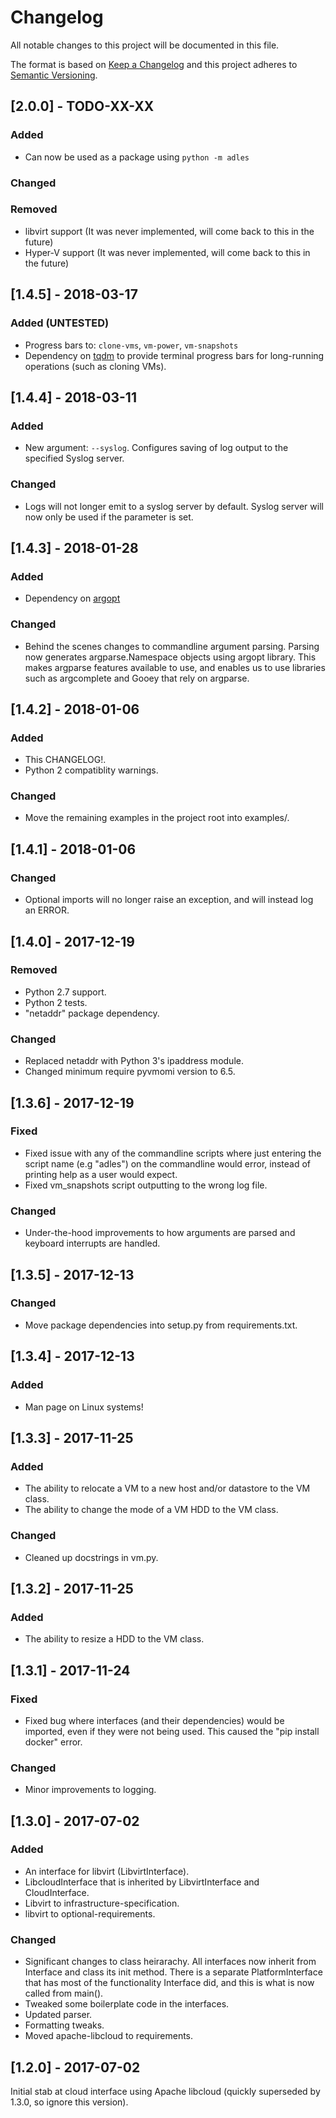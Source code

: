 # Changelog
All notable changes to this project will be documented in this file.

The format is based on [Keep a Changelog](http://keepachangelog.com/en/1.0.0/)
and this project adheres to [Semantic Versioning](http://semver.org/spec/v2.0.0.html).

## [2.0.0] - TODO-XX-XX
### Added
- Can now be used as a package using `python -m adles`

### Changed

### Removed
- libvirt support (It was never implemented, will come back to this in the future)
- Hyper-V support (It was never implemented, will come back to this in the future)


## [1.4.5] - 2018-03-17
### Added (UNTESTED)
- Progress bars to: `clone-vms`, `vm-power`, `vm-snapshots`
- Dependency on [tqdm](https://github.com/tqdm/tqdm) to provide terminal
progress bars for long-running operations (such as cloning VMs).


## [1.4.4] - 2018-03-11
### Added
- New argument: `--syslog`. Configures saving of log output to the specified Syslog server.
### Changed
- Logs will not longer emit to a syslog server by default.
Syslog server will now only be used if the parameter is set.


## [1.4.3] - 2018-01-28
### Added
- Dependency on [argopt](https://github.com/casperdcl/argopt)

### Changed
- Behind the scenes changes to commandline argument parsing.
Parsing now generates argparse.Namespace objects using argopt library.
This makes argparse features available to use, and enables us to use
libraries such as argcomplete and Gooey that rely on argparse.


## [1.4.2] - 2018-01-06
### Added
- This CHANGELOG!.
- Python 2 compatiblity warnings.

### Changed
- Move the remaining examples in the project root into examples/.


## [1.4.1] - 2018-01-06
### Changed
- Optional imports will no longer raise an exception,
and will instead log an ERROR.


## [1.4.0] - 2017-12-19
### Removed
- Python 2.7 support.
- Python 2 tests.
- "netaddr" package dependency.

### Changed
- Replaced netaddr with Python 3's ipaddress module.
- Changed minimum require pyvmomi version to 6.5.


## [1.3.6] - 2017-12-19
### Fixed
- Fixed issue with any of the commandline scripts where just entering
 the script name (e.g "adles") on the commandline would error,
 instead of printing help as a user would expect.
- Fixed vm_snapshots script outputting to the wrong log file.

### Changed
- Under-the-hood improvements to how arguments are parsed
and keyboard interrupts are handled.


## [1.3.5] - 2017-12-13
### Changed
- Move package dependencies into setup.py from requirements.txt.


## [1.3.4] - 2017-12-13
### Added
- Man page on Linux systems!


## [1.3.3] - 2017-11-25
### Added
- The ability to relocate a VM to a new host and/or datastore to the VM class.
- The ability to change the mode of a VM HDD to the VM class.

### Changed
- Cleaned up docstrings in vm.py.


## [1.3.2] - 2017-11-25
### Added
- The ability to resize a HDD to the VM class.


## [1.3.1] - 2017-11-24
### Fixed
- Fixed bug where interfaces (and their dependencies) would be imported,
even if they were not being used. This caused the "pip install docker" error.

### Changed
- Minor improvements to logging.


## [1.3.0] - 2017-07-02
### Added
- An interface for libvirt (LibvirtInterface).
- LibcloudInterface that is inherited by LibvirtInterface and CloudInterface.
- Libvirt to infrastructure-specification.
- libvirt to optional-requirements.

### Changed
- Significant changes to class heirarachy. All interfaces now inherit from Interface and class its init method.
There is a separate PlatformInterface that has most of the functionality Interface did, and this is what is now called from main().
- Tweaked some boilerplate code in the interfaces.
- Updated parser.
- Formatting tweaks.
- Moved apache-libcloud to requirements.


## [1.2.0] - 2017-07-02
Initial stab at cloud interface using Apache libcloud
(quickly superseded by 1.3.0, so ignore this version).

